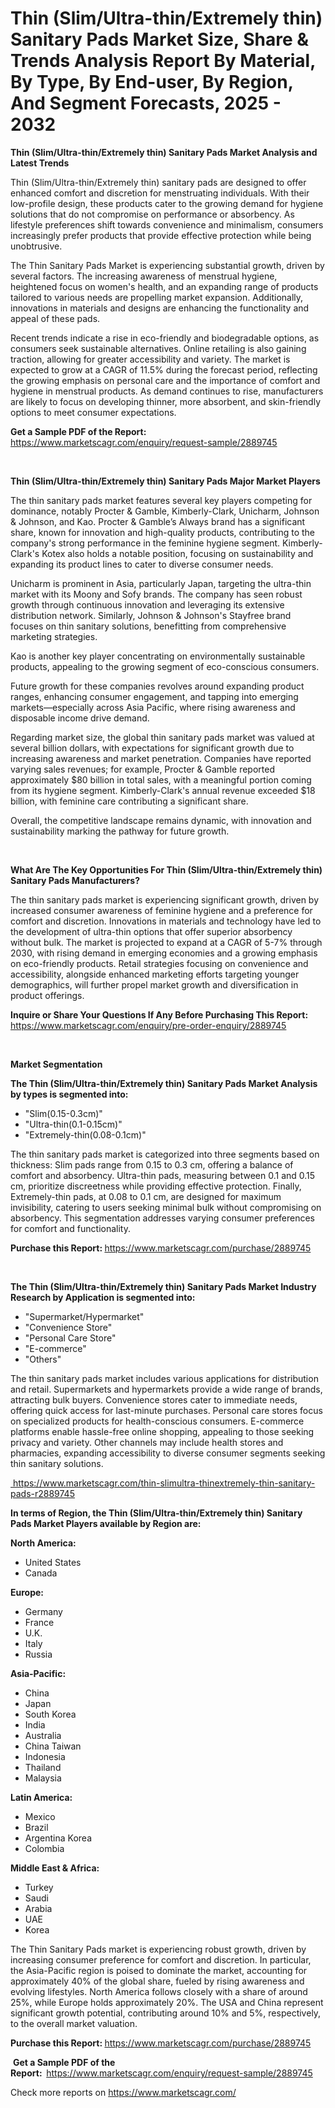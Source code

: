 <p><h1>Thin (Slim/Ultra-thin/Extremely thin) Sanitary Pads Market Size, Share & Trends Analysis Report By Material, By Type, By End-user, By Region, And Segment Forecasts, 2025 - 2032</h1></p><p><strong>Thin (Slim/Ultra-thin/Extremely thin) Sanitary Pads Market Analysis and Latest Trends</strong></p>
<p><p>Thin (Slim/Ultra-thin/Extremely thin) sanitary pads are designed to offer enhanced comfort and discretion for menstruating individuals. With their low-profile design, these products cater to the growing demand for hygiene solutions that do not compromise on performance or absorbency. As lifestyle preferences shift towards convenience and minimalism, consumers increasingly prefer products that provide effective protection while being unobtrusive.</p><p>The Thin Sanitary Pads Market is experiencing substantial growth, driven by several factors. The increasing awareness of menstrual hygiene, heightened focus on women's health, and an expanding range of products tailored to various needs are propelling market expansion. Additionally, innovations in materials and designs are enhancing the functionality and appeal of these pads.</p><p>Recent trends indicate a rise in eco-friendly and biodegradable options, as consumers seek sustainable alternatives. Online retailing is also gaining traction, allowing for greater accessibility and variety. The market is expected to grow at a CAGR of 11.5% during the forecast period, reflecting the growing emphasis on personal care and the importance of comfort and hygiene in menstrual products. As demand continues to rise, manufacturers are likely to focus on developing thinner, more absorbent, and skin-friendly options to meet consumer expectations.</p></p>
<p><strong>Get a Sample PDF of the Report:&nbsp;</strong> <a href="https://www.marketscagr.com/enquiry/request-sample/2889745?utm_campaign=3096&utm_medium=2&utm_source=Github&utm_content=ia&utm_term=14032025&utm_id=thin-slimultra-thinextremely-thin-sanitary-pads">https://www.marketscagr.com/enquiry/request-sample/2889745</a></p>
<p>&nbsp;</p>
<p><strong>Thin (Slim/Ultra-thin/Extremely thin) Sanitary Pads Major Market Players</strong></p>
<p><p>The thin sanitary pads market features several key players competing for dominance, notably Procter & Gamble, Kimberly-Clark, Unicharm, Johnson & Johnson, and Kao. Procter & Gamble’s Always brand has a significant share, known for innovation and high-quality products, contributing to the company's strong performance in the feminine hygiene segment. Kimberly-Clark's Kotex also holds a notable position, focusing on sustainability and expanding its product lines to cater to diverse consumer needs.</p><p>Unicharm is prominent in Asia, particularly Japan, targeting the ultra-thin market with its Moony and Sofy brands. The company has seen robust growth through continuous innovation and leveraging its extensive distribution network. Similarly, Johnson & Johnson's Stayfree brand focuses on thin sanitary solutions, benefitting from comprehensive marketing strategies.</p><p>Kao is another key player concentrating on environmentally sustainable products, appealing to the growing segment of eco-conscious consumers. </p><p>Future growth for these companies revolves around expanding product ranges, enhancing consumer engagement, and tapping into emerging markets—especially across Asia Pacific, where rising awareness and disposable income drive demand. </p><p>Regarding market size, the global thin sanitary pads market was valued at several billion dollars, with expectations for significant growth due to increasing awareness and market penetration. Companies have reported varying sales revenues; for example, Procter & Gamble reported approximately $80 billion in total sales, with a meaningful portion coming from its hygiene segment. Kimberly-Clark's annual revenue exceeded $18 billion, with feminine care contributing a significant share. </p><p>Overall, the competitive landscape remains dynamic, with innovation and sustainability marking the pathway for future growth.</p></p>
<p>&nbsp;</p>
<p><strong>What Are The Key Opportunities For Thin (Slim/Ultra-thin/Extremely thin) Sanitary Pads Manufacturers?</strong></p>
<p><p>The thin sanitary pads market is experiencing significant growth, driven by increased consumer awareness of feminine hygiene and a preference for comfort and discretion. Innovations in materials and technology have led to the development of ultra-thin options that offer superior absorbency without bulk. The market is projected to expand at a CAGR of 5-7% through 2030, with rising demand in emerging economies and a growing emphasis on eco-friendly products. Retail strategies focusing on convenience and accessibility, alongside enhanced marketing efforts targeting younger demographics, will further propel market growth and diversification in product offerings.</p></p>
<p><strong>Inquire or Share Your Questions If Any Before Purchasing This Report:</strong> <a href="https://www.marketscagr.com/enquiry/pre-order-enquiry/2889745?utm_campaign=3096&utm_medium=2&utm_source=Github&utm_content=ia&utm_term=14032025&utm_id=thin-slimultra-thinextremely-thin-sanitary-pads">https://www.marketscagr.com/enquiry/pre-order-enquiry/2889745</a></p>
<p>&nbsp;</p>
<p><strong>Market Segmentation</strong></p>
<p><strong>The Thin (Slim/Ultra-thin/Extremely thin) Sanitary Pads Market Analysis by types is segmented into:</strong></p>
<p><ul><li>"Slim(0.15-0.3cm)"</li><li>"Ultra-thin(0.1-0.15cm)"</li><li>"Extremely-thin(0.08-0.1cm)"</li></ul></p>
<p><p>The thin sanitary pads market is categorized into three segments based on thickness: Slim pads range from 0.15 to 0.3 cm, offering a balance of comfort and absorbency. Ultra-thin pads, measuring between 0.1 and 0.15 cm, prioritize discreetness while providing effective protection. Finally, Extremely-thin pads, at 0.08 to 0.1 cm, are designed for maximum invisibility, catering to users seeking minimal bulk without compromising on absorbency. This segmentation addresses varying consumer preferences for comfort and functionality.</p></p>
<p><strong>Purchase this Report:&nbsp;</strong><a href="https://www.marketscagr.com/purchase/2889745?utm_campaign=3096&utm_medium=2&utm_source=Github&utm_content=ia&utm_term=14032025&utm_id=thin-slimultra-thinextremely-thin-sanitary-pads">https://www.marketscagr.com/purchase/2889745</a></p>
<p>&nbsp;</p>
<p><strong>The Thin (Slim/Ultra-thin/Extremely thin) Sanitary Pads Market Industry Research by Application is segmented into:</strong></p>
<p><ul><li>"Supermarket/Hypermarket"</li><li>"Convenience Store"</li><li>"Personal Care Store"</li><li>"E-commerce"</li><li>"Others"</li></ul></p>
<p><p>The thin sanitary pads market includes various applications for distribution and retail. Supermarkets and hypermarkets provide a wide range of brands, attracting bulk buyers. Convenience stores cater to immediate needs, offering quick access for last-minute purchases. Personal care stores focus on specialized products for health-conscious consumers. E-commerce platforms enable hassle-free online shopping, appealing to those seeking privacy and variety. Other channels may include health stores and pharmacies, expanding accessibility to diverse consumer segments seeking thin sanitary solutions.</p></p>
<p><a href="https://www.marketscagr.com/thin-slimultra-thinextremely-thin-sanitary-pads-r2889745?utm_campaign=3096&utm_medium=2&utm_source=Github&utm_content=ia&utm_term=14032025&utm_id=thin-slimultra-thinextremely-thin-sanitary-pads">&nbsp;https://www.marketscagr.com/thin-slimultra-thinextremely-thin-sanitary-pads-r2889745</a></p>
<p><strong>In terms of Region, the Thin (Slim/Ultra-thin/Extremely thin) Sanitary Pads Market Players available by Region are:</strong></p>
<p>
    <p> <strong> North America: </strong>
        <ul>
            <li>United States</li>
            <li>Canada</li>
        </ul>
        </p> 
    <p> <strong> Europe: </strong>
        <ul>
            <li>Germany</li>
            <li>France</li>
            <li>U.K.</li>
            <li>Italy</li>
            <li>Russia</li>
        </ul>
        </p> 
    <p> <strong> Asia-Pacific: </strong>
        <ul>
            <li>China</li>
            <li>Japan</li>
            <li>South Korea</li>
            <li>India</li>
            <li>Australia</li>
            <li>China Taiwan</li>
            <li>Indonesia</li>
            <li>Thailand</li>
            <li>Malaysia</li>
        </ul>
        </p> 
    <p> <strong> Latin America: </strong>
        <ul>
            <li>Mexico</li>
            <li>Brazil</li>
            <li>Argentina Korea</li>
            <li>Colombia</li>
        </ul>
        </p> 
    <p> <strong> Middle East & Africa: </strong>
        <ul>
            <li>Turkey</li>
            <li>Saudi</li>
            <li>Arabia</li>
            <li>UAE</li>
            <li>Korea</li>
        </ul>
    </p>
    </p>
<p><p>The Thin Sanitary Pads market is experiencing robust growth, driven by increasing consumer preference for comfort and discretion. In particular, the Asia-Pacific region is poised to dominate the market, accounting for approximately 40% of the global share, fueled by rising awareness and evolving lifestyles. North America follows closely with a share of around 25%, while Europe holds approximately 20%. The USA and China represent significant growth potential, contributing around 10% and 5%, respectively, to the overall market valuation.</p></p>
<p><strong>Purchase this Report: </strong><a href="https://www.marketscagr.com/purchase/2889745?utm_campaign=3096&utm_medium=2&utm_source=Github&utm_content=ia&utm_term=14032025&utm_id=thin-slimultra-thinextremely-thin-sanitary-pads">https://www.marketscagr.com/purchase/2889745</a></p>
<p>&nbsp;<strong>Get a Sample PDF of the Report:&nbsp;&nbsp;</strong><a href="https://www.marketscagr.com/enquiry/request-sample/2889745?utm_campaign=3096&utm_medium=2&utm_source=Github&utm_content=ia&utm_term=14032025&utm_id=thin-slimultra-thinextremely-thin-sanitary-pads">https://www.marketscagr.com/enquiry/request-sample/2889745</a></p>
<p><strong></strong></p>
<p>Check more reports on <a href="https://www.marketscagr.com/?utm_campaign=3096&utm_medium=2&utm_source=Github&utm_content=ia&utm_term=14032025&utm_id=thin-slimultra-thinextremely-thin-sanitary-pads">https://www.marketscagr.com/</a></p>